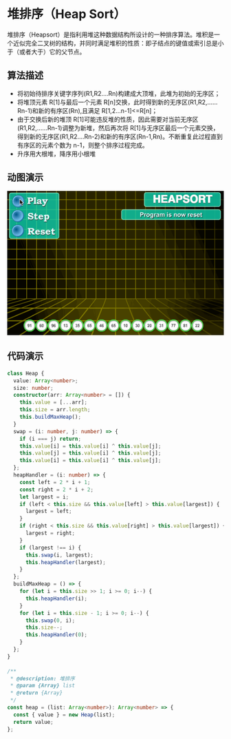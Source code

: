 # 堆排序（Heap Sort）

堆排序（Heapsort）是指利用堆这种数据结构所设计的一种排序算法。堆积是一个近似完全二叉树的结构，并同时满足堆积的性质：即子结点的键值或索引总是小于（或者大于）它的父节点。

## 算法描述

- 将初始待排序关键字序列(R1,R2….Rn)构建成大顶堆，此堆为初始的无序区；
- 将堆顶元素 R[1]与最后一个元素 R[n]交换，此时得到新的无序区(R1,R2,……Rn-1)和新的有序区(Rn),且满足 R[1,2…n-1]<=R[n]；
- 由于交换后新的堆顶 R[1]可能违反堆的性质，因此需要对当前无序区(R1,R2,……Rn-1)调整为新堆，然后再次将 R[1]与无序区最后一个元素交换，得到新的无序区(R1,R2….Rn-2)和新的有序区(Rn-1,Rn)。不断重复此过程直到有序区的元素个数为 n-1，则整个排序过程完成。
- 升序用大根堆，降序用小根堆

## 动图演示

![堆排序](../../../../assets/ranuts/sort/heap.gif)

## 代码演示

```ts
class Heap {
  value: Array<number>;
  size: number;
  constructor(arr: Array<number> = []) {
    this.value = [...arr];
    this.size = arr.length;
    this.buildMaxHeap();
  }
  swap = (i: number, j: number) => {
    if (i === j) return;
    this.value[i] = this.value[i] ^ this.value[j];
    this.value[j] = this.value[i] ^ this.value[j];
    this.value[i] = this.value[i] ^ this.value[j];
  };
  heapHandler = (i: number) => {
    const left = 2 * i + 1;
    const right = 2 * i + 2;
    let largest = i;
    if (left < this.size && this.value[left] > this.value[largest]) {
      largest = left;
    }
    if (right < this.size && this.value[right] > this.value[largest]) {
      largest = right;
    }
    if (largest !== i) {
      this.swap(i, largest);
      this.heapHandler(largest);
    }
  };
  buildMaxHeap = () => {
    for (let i = this.size >> 1; i >= 0; i--) {
      this.heapHandler(i);
    }
    for (let i = this.size - 1; i >= 0; i--) {
      this.swap(0, i);
      this.size--;
      this.heapHandler(0);
    }
  };
}

/**
 * @description: 堆排序
 * @param {Array} list
 * @return {Array}
 */
const heap = (list: Array<number>): Array<number> => {
  const { value } = new Heap(list);
  return value;
};
```
